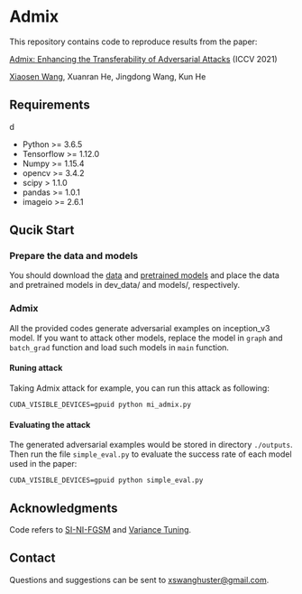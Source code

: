 # Admix

This repository contains code to reproduce results from the paper:

[Admix: Enhancing the Transferability of Adversarial Attacks](https://arxiv.org/abs/2102.00436) (ICCV 2021)

[Xiaosen Wang](https://xiaosen-wang.github.io/), Xuanran He, Jingdong Wang, Kun He

## Requirements
d
+ Python >= 3.6.5
+ Tensorflow >= 1.12.0
+ Numpy >= 1.15.4
+ opencv >= 3.4.2
+ scipy > 1.1.0
+ pandas >= 1.0.1
+ imageio >= 2.6.1

## Qucik Start

### Prepare the data and models

You should download the [data](https://drive.google.com/drive/folders/1CfobY6i8BfqfWPHL31FKFDipNjqWwAhS) and [pretrained models](https://drive.google.com/drive/folders/10cFNVEhLpCatwECA6SPB-2g0q5zZyfaw) and place the data and pretrained models in dev_data/ and models/, respectively.

### Admix

All the provided codes generate adversarial examples on inception_v3 model. If you want to attack other models, replace the model in `graph` and `batch_grad` function and load such models in `main` function.

#### Runing attack

Taking Admix attack for example, you can run this attack as following:

```
CUDA_VISIBLE_DEVICES=gpuid python mi_admix.py 
```

#### Evaluating the attack

The generated adversarial examples would be stored in directory `./outputs`. Then run the file `simple_eval.py` to evaluate the success rate of each model used in the paper:

```
CUDA_VISIBLE_DEVICES=gpuid python simple_eval.py
```

## Acknowledgments

Code refers to [SI-NI-FGSM](https://github.com/JHL-HUST/SI-NI-FGSM) and [Variance Tuning](https://github.com/JHL-HUST/VT).

## Contact

Questions and suggestions can be sent to xswanghuster@gmail.com.
